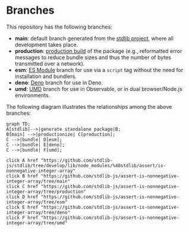 <!--

@license Apache-2.0

Copyright (c) 2022 The Stdlib Authors.

Licensed under the Apache License, Version 2.0 (the "License");
you may not use this file except in compliance with the License.
You may obtain a copy of the License at

    http://www.apache.org/licenses/LICENSE-2.0

Unless required by applicable law or agreed to in writing, software
distributed under the License is distributed on an "AS IS" BASIS,
WITHOUT WARRANTIES OR CONDITIONS OF ANY KIND, either express or implied.
See the License for the specific language governing permissions and
limitations under the License.

-->

# Branches

This repository has the following branches:

-   **main**: default branch generated from the [stdlib project][stdlib-url], where all development takes place.
-   **production**: [production build][production-url] of the package (e.g., reformatted error messages to reduce bundle sizes and thus the number of bytes transmitted over a network).
-   **esm**: [ES Module][esm-url] branch for use via a `script` tag without the need for installation and bundlers.
-   **deno**: [Deno][deno-url] branch for use in Deno.
-   **umd**: [UMD][umd-url] branch for use in Observable, or in dual browser/Node.js environments.

The following diagram illustrates the relationships among the above branches:

```mermaid
graph TD;
A[stdlib]-->|generate standalone package|B;
B[main] -->|productionize| C[production];
C -->|bundle| D[esm];
C -->|bundle| E[deno];
C -->|bundle| F[umd];

click A href "https://github.com/stdlib-js/stdlib/tree/develop/lib/node_modules/%40stdlib/assert/is-nonnegative-integer-array"
click B href "https://github.com/stdlib-js/assert-is-nonnegative-integer-array/tree/main"
click C href "https://github.com/stdlib-js/assert-is-nonnegative-integer-array/tree/production"
click D href "https://github.com/stdlib-js/assert-is-nonnegative-integer-array/tree/esm"
click E href "https://github.com/stdlib-js/assert-is-nonnegative-integer-array/tree/deno"
click F href "https://github.com/stdlib-js/assert-is-nonnegative-integer-array/tree/umd"
```

[stdlib-url]: https://github.com/stdlib-js/stdlib/tree/develop/lib/node_modules/%40stdlib/assert/is-nonnegative-integer-array
[production-url]: https://github.com/stdlib-js/assert-is-nonnegative-integer-array/tree/production
[deno-url]: https://github.com/stdlib-js/assert-is-nonnegative-integer-array/tree/deno
[umd-url]: https://github.com/stdlib-js/assert-is-nonnegative-integer-array/tree/umd
[esm-url]: https://github.com/stdlib-js/assert-is-nonnegative-integer-array/tree/esm